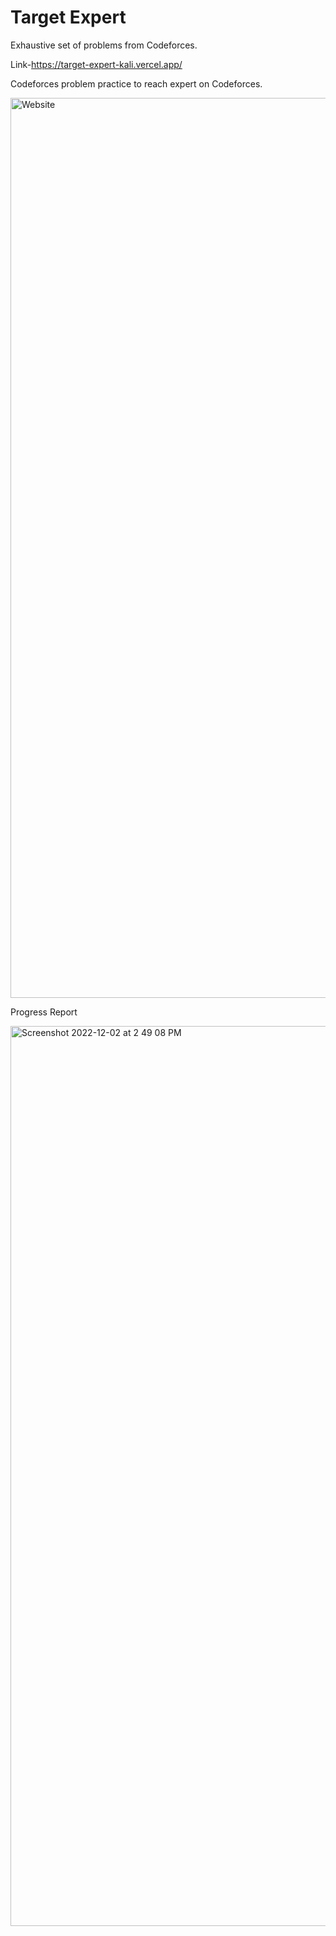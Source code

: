 
# Target Expert

Exhaustive set of problems from Codeforces.

Link-https://target-expert-kali.vercel.app/

Codeforces problem practice to reach expert on Codeforces.


<img width="1440" alt="Website" src="https://user-images.githubusercontent.com/70722540/204974551-1ef05186-3b1f-43ae-b3f3-7ccbe40d1150.png">



Progress Report


<img width="1440" alt="Screenshot 2022-12-02 at 2 49 08 PM" src="https://user-images.githubusercontent.com/70722540/205260631-010e5ea3-41d5-4ccc-a3f1-3d74729e779a.png">
